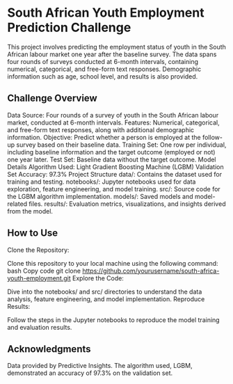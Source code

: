 # South African Youth Employment Prediction Challenge
This project involves predicting the employment status of youth in the South African labour market one year after the baseline survey. The data spans four rounds of surveys conducted at 6-month intervals, containing numerical, categorical, and free-form text responses. Demographic information such as age, school level, and results is also provided.

## Challenge Overview
Data Source: Four rounds of a survey of youth in the South African labour market, conducted at 6-month intervals.
Features: Numerical, categorical, and free-form text responses, along with additional demographic information.
Objective: Predict whether a person is employed at the follow-up survey based on their baseline data.
Training Set: One row per individual, including baseline information and the target outcome (employed or not) one year later.
Test Set: Baseline data without the target outcome.
Model Details
Algorithm Used: Light Gradient Boosting Machine (LGBM)
Validation Set Accuracy: 97.3%
Project Structure
data/: Contains the dataset used for training and testing.
notebooks/: Jupyter notebooks used for data exploration, feature engineering, and model training.
src/: Source code for the LGBM algorithm implementation.
models/: Saved models and model-related files.
results/: Evaluation metrics, visualizations, and insights derived from the model.
## How to Use
Clone the Repository:

Clone this repository to your local machine using the following command:
bash
Copy code
git clone https://github.com/yourusername/south-africa-youth-employment.git
Explore the Code:

Dive into the notebooks/ and src/ directories to understand the data analysis, feature engineering, and model implementation.
Reproduce Results:

Follow the steps in the Jupyter notebooks to reproduce the model training and evaluation results.

## Acknowledgments
Data provided by Predictive Insights.
The algorithm used, LGBM, demonstrated an accuracy of 97.3% on the validation set.
